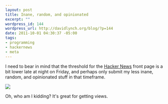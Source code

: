 ```yaml
--- 
layout: post
title: Inane, random, and opinionated
excerpt: ""
wordpress_id: 144
wordpress_url: http://davidlynch.org/blog/?p=144
date: 2011-10-01 04:30:37 -05:00
tags: 
- programming
- hackernews
- meta
---
```

I need to bear in mind that the threshold for the <a href="http://news.ycombinator.com/">Hacker News</a> front page is a bit lower late at night on Friday, and perhaps only submit my less inane, random, and opinionated stuff in that timeframe.

<img src="http://davidlynch.org/blog/wp-content/uploads/2011/09/Screen-Shot-2011-10-01-at-4.17.42-AM.png">

Oh, who am I kidding? It's great for getting views.
